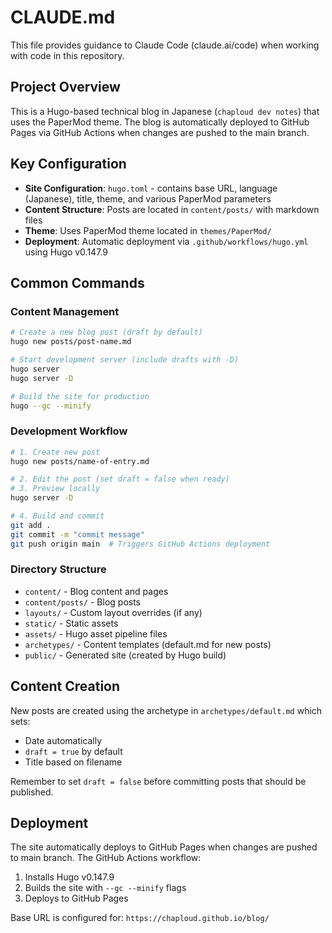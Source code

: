 # CLAUDE.md

This file provides guidance to Claude Code (claude.ai/code) when working with code in this repository.

## Project Overview

This is a Hugo-based technical blog in Japanese (`chaploud dev notes`) that uses the PaperMod theme. The blog is automatically deployed to GitHub Pages via GitHub Actions when changes are pushed to the main branch.

## Key Configuration

- **Site Configuration**: `hugo.toml` - contains base URL, language (Japanese), title, theme, and various PaperMod parameters
- **Content Structure**: Posts are located in `content/posts/` with markdown files
- **Theme**: Uses PaperMod theme located in `themes/PaperMod/`
- **Deployment**: Automatic deployment via `.github/workflows/hugo.yml` using Hugo v0.147.9

## Common Commands

### Content Management
```bash
# Create a new blog post (draft by default)
hugo new posts/post-name.md

# Start development server (include drafts with -D)
hugo server
hugo server -D

# Build the site for production
hugo --gc --minify
```

### Development Workflow
```bash
# 1. Create new post
hugo new posts/name-of-entry.md

# 2. Edit the post (set draft = false when ready)
# 3. Preview locally
hugo server -D

# 4. Build and commit
git add .
git commit -m "commit message"
git push origin main  # Triggers GitHub Actions deployment
```

### Directory Structure
- `content/` - Blog content and pages
- `content/posts/` - Blog posts
- `layouts/` - Custom layout overrides (if any)
- `static/` - Static assets
- `assets/` - Hugo asset pipeline files
- `archetypes/` - Content templates (default.md for new posts)
- `public/` - Generated site (created by Hugo build)

## Content Creation

New posts are created using the archetype in `archetypes/default.md` which sets:
- Date automatically
- `draft = true` by default
- Title based on filename

Remember to set `draft = false` before committing posts that should be published.

## Deployment

The site automatically deploys to GitHub Pages when changes are pushed to main branch. The GitHub Actions workflow:
1. Installs Hugo v0.147.9
2. Builds the site with `--gc --minify` flags
3. Deploys to GitHub Pages

Base URL is configured for: `https://chaploud.github.io/blog/`